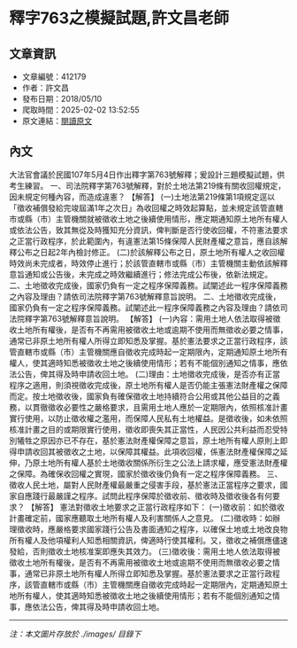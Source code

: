 # 釋字763之模擬試題,許文昌老師

## 文章資訊
- 文章編號：412179
- 作者：許文昌
- 發布日期：2018/05/10
- 爬取時間：2025-02-02 13:52:55
- 原文連結：[閱讀原文](https://real-estate.get.com.tw/Columns/detail.aspx?no=412179)

## 內文
大法官會議於民國107年5月4日作出釋字第763號解釋；爰設計三題模擬試題，供考生練習。
一、司法院釋字第763號解釋，對於土地法第219條有關收回權規定，因未規定何種內容，而造成違憲？
【解答】
(一)土地法第219條第1項規定逕以「徵收補償發給完竣屆滿1年之次日」為收回權之時效起算點，並未規定該管直轄市或縣（市）主管機關就被徵收土地之後續使用情形，應定期通知原土地所有權人或依法公告，致其無從及時獲知充分資訊，俾判斷是否行使收回權，不符憲法要求之正當行政程序，於此範圍內，有違憲法第15條保障人民財產權之意旨，應自該解釋公布之日起2年內檢討修正。
(二)於該解釋公布之日，原土地所有權人之收回權時效尚未完成者，時效停止進行；於該管直轄市或縣（市）主管機關主動依該解釋意旨通知或公告後，未完成之時效繼續進行；修法完成公布後，依新法規定。
二、土地徵收完成後，國家仍負有一定之程序保障義務。試闡述此一程序保障義務之內容及理由？請依司法院釋字第763號解釋意旨說明。
二、土地徵收完成後，國家仍負有一定之程序保障義務。試闡述此一程序保障義務之內容及理由？請依司法院釋字第763號解釋意旨說明。
【解答】
(一)內容：需用土地人依法取得被徵收土地所有權後，是否有不再需用被徵收土地或逾期不使用而無徵收必要之情事，通常已非原土地所有權人所得立即知悉及掌握。基於憲法要求之正當行政程序，該管直轄市或縣（市）主管機關應自徵收完成時起一定期限內，定期通知原土地所有權人，使其適時知悉被徵收土地之後續使用情形；若有不能個別通知之情事，應依法公告，俾其得及時申請收回土地。
(二)理由：土地徵收完成後，是否亦有正當程序之適用，則須視徵收完成後，原土地所有權人是否仍能主張憲法財產權之保障而定。按土地徵收後，國家負有確保徵收土地持續符合公用或其他公益目的之義務，以貫徹徵收必要性之嚴格要求，且需用土地人應於一定期限內，依照核准計畫實行使用，以防止徵收權之濫用，而保障人民私有土地權益。是徵收後，如未依照核准計畫之目的或期限實行使用，徵收即喪失其正當性，人民因公共利益而忍受特別犧牲之原因亦已不存在，基於憲法財產權保障之意旨，原土地所有權人原則上即得申請收回其被徵收之土地，以保障其權益。此項收回權，係憲法財產權保障之延伸，乃原土地所有權人基於土地徵收關係所衍生之公法上請求權，應受憲法財產權之保障。為確保收回權之實現，國家於徵收後仍負有一定之程序保障義務。
三、徵收人民土地，屬對人民財產權最嚴重之侵害手段，基於憲法正當程序之要求，國家自應踐行最嚴謹之程序。試問此程序保障於徵收前、徵收時及徵收後各有何要求？
【解答】
憲法對徵收土地要求之正當行政程序如下：
(一)徵收前：如於徵收計畫確定前，國家應聽取土地所有權人及利害關係人之意見。
(二)徵收時：如辦理徵收時，應嚴格要求國家踐行公告及書面通知之程序，以確保土地或土地改良物所有權人及他項權利人知悉相關資訊，俾適時行使其權利。又，徵收之補償應儘速發給，否則徵收土地核准案即應失其效力。
(三)徵收後：需用土地人依法取得被徵收土地所有權後，是否有不再需用被徵收土地或逾期不使用而無徵收必要之情事，通常已非原土地所有權人所得立即知悉及掌握。基於憲法要求之正當行政程序，該管直轄市或縣（市）主管機關應自徵收完成時起一定期限內，定期通知原土地所有權人，使其適時知悉被徵收土地之後續使用情形；若有不能個別通知之情事，應依法公告，俾其得及時申請收回土地。

---
*注：本文圖片存放於 ./images/ 目錄下*
